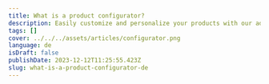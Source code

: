 ```yaml
---
title: What is a product configurator?
description: Easily customize and personalize your products with our advanced product configurator.
tags: []
cover: ../../../assets/articles/configurator.png
language: de
isDraft: false
publishDate: 2023-12-12T11:25:55.423Z
slug: what-is-a-product-configurator-de
---
```

